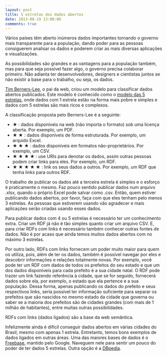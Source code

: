 ```yaml
---
layout: post
title: 5 estrelas dos dados abertos
date: 2013-08-19 13:00:00
comments: true
---
```


Vários países têm aberto inúmeros dados importantes tornando o governo mais transparente para a população, dando poder para as pessoas consiguerem analisar os dados e poderem criar as mais diversas aplicações e visualizações.

As possibilidades são grandes e as vantagens para a população também, mas para que seja possível fazer algo, o governo precisa colaborar primeiro. Não adianta ter desenvolvedores, designers e cientistas juntos se não existir a base para o trabalho, ou seja, os dados.

[Tim Berners-Lee](http://en.wikipedia.org/wiki/Tim_Berners-Lee), o pai da web, criou um modelo para classificar dados abertos publicados. Este modelo é conhecido como o [modelo das 5 estrelas](http://5stardata.info/), onde dados com 1 estrela estão na forma mais pobre e simples e dados com 5 estrelas são mais ricos e complexos.

A classificação proposta pelo Berners-Lee é a seguinte:

- ★ : dados disponíveis na web (não importa o formato) sob uma licença aberta. Por exemplo, um PDF.
- ★ ★ : dados disponíveis de forma estruturada. Por exemplo, um arquido Excel.
- ★ ★ ★ : dados disponíveis em formatos não-proprietários. Por exemplo, um CSV.
- ★ ★ ★ ★ : use URIs para denotar os dados, assim outras pessoas podem criar links para eles. Por exemplo, um RDF.
- ★ ★ ★ ★ ★ : link os seus dados a outros. Por exemplo, um RDF que tenha links para outros RDF.

O trabalho de publicar os dados até a terceira estrela é simples e o esforço é praticamente o mesmo. Faz pouco sentido publicar dados num arquivo .xlsx, quando o próprio Excel pode salvar como .csv. Então, quem estiver publicando dados abertos, por favor, faça com que eles tenham pelo menos 3 estrelas. As pessoas que estiverem usando vão agradecer e mais aplicações serão criadas usando esses dados.

Para publicar dados com 4 ou 5 estrelas é necessário ter um conhecimento extra. Criar um RDF já não é tão simples quanto criar um arquivo CSV. E, para criar RDFs com links é necessário também conhecer outras fontes de dados. Não é por acaso que ainda temos muitos dados abertos com no máximo 3 estrelas.

Por outro lado, RDFs com links fornecem um poder muito maior para quem os utiliza, pois, além de ter os dados, também é possível navegar por eles e descobrir informações e relações totalmente novas. Por exemplo, você pode ter um RDF com dados de todos os prefeitos do seu estado e que um dos dados disponíveis para cada prefeito é a sua cidade natal. O RDF pode trazer um link fazendo referência à cidade, que se for seguido, fornecerá dados sobre ela, por exemplo, o estado que ela pertence e a sua população. Dessa forma, apenas publicando os dados do prefeito e seus respectivos links, seria possível ter informação suficiente para separar os prefeitos que são nascidos no mesmo estado da cidade que governa ou saber se a maioria dos prefeitos são de cidades grandes (com mais de 1 milhão de habitantes), entre muitas outras possibilidades.

RDFs com links (dados ligados) são a base da web semântica.

Infelizmente ainda é difícil conseguir dados abertos em várias cidades do Brasil, mesmo com apenas 1 estrela. Entretanto, temos bons exemplos de dados ligados em outras áreas. Uma das maiores bases de dados é o [Freebase](http://www.freebase.com/), mantido pelo Google. Naveguem nele
para sentir um pouco do poder de ter dados 5 estrelas. Outra opção é a [DBpedia](http://dbpedia.org/).
